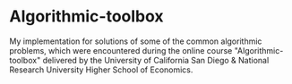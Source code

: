 # Algorithmic-toolbox
My implementation for solutions of some of the common algorithmic problems, which were encountered during the online course "Algorithmic-toolbox" delivered by 
the University of California San Diego & National Research University Higher School of Economics.
